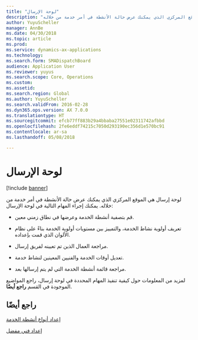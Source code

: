 ```yaml
---
title: "لوحة الإرسال"
description: "لوحة إرسال هي الموقع المركزي الذي يمكنك عرض حالة الأنشطة في أمر خدمة من خلاله."
author: YuyuScheller
manager: AnnBe
ms.date: 04/30/2018
ms.topic: article
ms.prod: 
ms.service: dynamics-ax-applications
ms.technology: 
ms.search.form: SMADispatchBoard
audience: Application User
ms.reviewer: yuyus
ms.search.scope: Core, Operations
ms.custom: 
ms.assetid: 
ms.search.region: Global
ms.author: YuyuScheller
ms.search.validFrom: 2016-02-28
ms.dyn365.ops.version: AX 7.0.0
ms.translationtype: HT
ms.sourcegitcommit: efcb77ff883b29a4bbaba27551e02311742afbbd
ms.openlocfilehash: 2fe6eddf74215c7050d293190ec356d1e570bc91
ms.contentlocale: ar-sa
ms.lasthandoff: 05/08/2018

---
```


#  <a name="dispatch-board"></a>لوحة الإرسال 

[!include [banner](../includes/banner.md)]

لوحة إرسال هي الموقع المركزي الذي يمكنك عرض حالة الأنشطة في أمر خدمة من خلاله. يمكنك إجراء المهام التالية في لوحة الإرسال:

  - قم بتصفية أنشطة الخدمة وعرضها في نطاق زمني معين.

  - تعريف أولوية نشاط الخدمة، والتمييز بين مستويات أولوية الخدمة بناءً على نظام الألوان الذي قمت بإعداده.

  - مراجعة العمال الذين تم تعيينه لفريق إرسال.

  - تعديل أوقات الخدمة والفنيين المعينين لنشاط خدمة.

  - مراجعة قائمة أنشطة الخدمة التي لم يتم إرسالها بعد.

لمزيد من المعلومات حول كيفية تنفيذ المهام المحددة في لوحة إرسال، راجع المواضيع الموجودة في القسم **راجع أيضًا**.

## <a name="see-also"></a>راجع أيضًا

[إعداد أنواع أنشطة الخدمة](set-up-service-activity-types.md)

[إعداد فني مفضل](set-up-preferred-technician.md)



  



